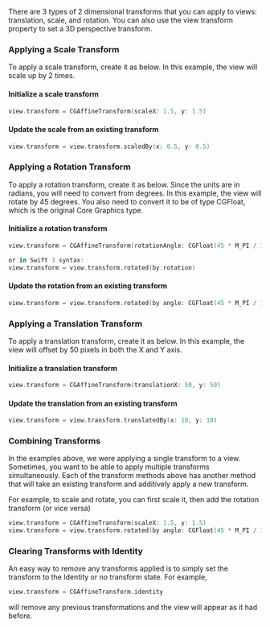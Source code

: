
There are 3 types of 2 dimensional transforms that you can apply to views: translation, scale, and rotation. You can also use the view transform property to set a 3D perspective transform.

### Applying a Scale Transform

To apply a scale transform, create it as below. In this example, the view will scale up by 2 times.

#### Initialize a scale transform

```swift
view.transform = CGAffineTransform(scaleX: 1.5, y: 1.5)
```

#### Update the scale from an existing transform

```swift
view.transform = view.transform.scaledBy(x: 0.5, y: 0.5)
```

### Applying a Rotation Transform

To apply a rotation transform, create it as below. Since the units are in radians, you will need to convert from degrees. In this example, the view will rotate by 45 degrees. You also need to convert it to be of type CGFloat, which is the original Core Graphics type.

#### Initialize a rotation transform

```swift
view.transform = CGAffineTransform(rotationAngle: CGFloat(45 * M_PI / 180))

or in Swift 3 syntax:
view.transform = view.transform.rotated(by:rotation)
```

#### Update the rotation from an existing transform

```swift
view.transform = view.transform.rotated(by angle: CGFloat(45 * M_PI / 180))
```

### Applying a Translation Transform

To apply a translation transform, create it as below. In this example, the view will offset by 50 pixels in both the X and Y axis.

#### Initialize a translation transform

```swift
view.transform = CGAffineTransform(translationX: 50, y: 50)
```

#### Update the translation from an existing transform

```swift
view.transform = view.transform.translatedBy(x: 10, y: 10)
```
### Combining Transforms

In the examples above, we were applying a single transform to a view. Sometimes, you want to be able to apply multiple transforms simultaneously. Each of the transform methods above has another method that will take an existing transform and additively apply a new transform.

For example, to scale and rotate, you can first scale it, then add the rotation transform (or vice versa)

```swift
view.transform = CGAffineTransform(scaleX: 1.5, y: 1.5)
view.transform = view.transform.rotated(by angle: CGFloat(45 * M_PI / 180))

```

### Clearing Transforms with Identity
An easy way to remove any transforms applied is to simply set the transform to the Identity or no transform state.
For example,

```swift
view.transform = CGAffineTransform.identity
```
will remove any previous transformations and the view will appear as it had before.
